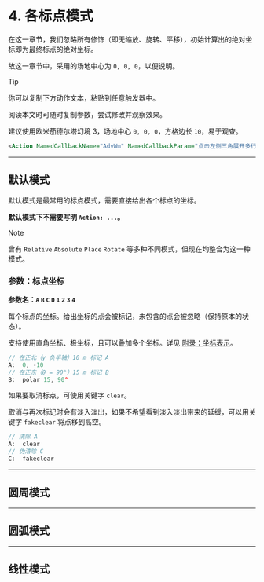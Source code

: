 # 4. 各标点模式

在这一章节，我们忽略所有修饰（即无缩放、旋转、平移），初始计算出的绝对坐标即为最终标点的绝对坐标。

故这一章节中，采用的场地中心为 `0, 0, 0`，以便说明。

> [!TIP]
> 你可以复制下方动作文本，粘贴到任意触发器中。
>
> 阅读本文时可随时复制参数，尝试修改并观察效果。
> 
> 建议使用欧米茄德尔塔幻境 3，场地中心 `0, 0, 0`，方格边长 `10`，易于观查。

```xml
<Action NamedCallbackName="AdvWm" NamedCallbackParam="点击左侧三角展开多行，在此粘贴参数" ActionType="NamedCallback"/>
```

---

## 默认模式

默认模式是最常用的标点模式，需要直接给出各个标点的坐标。

**默认模式下不需要写明 `Action: ...`。**

> [!NOTE]
> 曾有 `Relative` `Absolute` `Place` `Rotate` 等多种不同模式，但现在均整合为这一种模式。

### 参数：标点坐标

**参数名：`A` `B` `C` `D` `1` `2` `3` `4`**

每个标点的坐标。给出坐标的点会被标记，未包含的点会被忽略（保持原本的状态）。

支持使用直角坐标、极坐标，且可以叠加多个坐标。详见 [附录：坐标表示](附录：坐标表示.md)。

```javascript
// 在正北（y 负半轴）10 m 标记 A
A:  0, -10
// 在正东（θ = 90°）15 m 标记 B
B:  polar 15, 90°
```
<!-- img src="https://github.com/user-attachments/assets/46cebf2f-5f35-4347-8fb7-f19d3fbe2f45" height="250" -->

如果要取消标点，可使用关键字 `clear`。

取消与再次标记时会有淡入淡出，如果不希望看到淡入淡出带来的延缓，可以用关键字 `fakeclear` 将点移到高空。 
  
```javascript
// 清除 A
A:  clear
// 伪清除 C
C:  fakeclear
```

---

## 圆周模式

---

## 圆弧模式

---

## 线性模式


